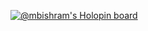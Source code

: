 [![@mbishram's Holopin board](https://holopin.io/api/user/board?user=mbishram)](https://holopin.io/@mbishram)
